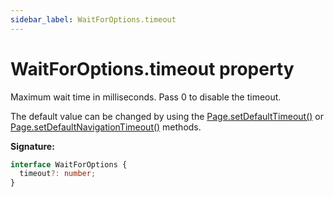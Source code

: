 ```yaml
---
sidebar_label: WaitForOptions.timeout
---
```


# WaitForOptions.timeout property

Maximum wait time in milliseconds. Pass 0 to disable the timeout.

The default value can be changed by using the [Page.setDefaultTimeout()](./puppeteer.page.setdefaulttimeout.md) or [Page.setDefaultNavigationTimeout()](./puppeteer.page.setdefaultnavigationtimeout.md) methods.

**Signature:**

```typescript
interface WaitForOptions {
  timeout?: number;
}
```
